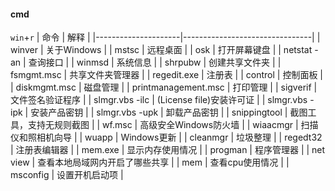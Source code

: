 #### cmd
`win`+`r`
| 命令                | 解释                           |
|---------------------|--------------------------------|
| winver              | 关于Windows                    |
| mstsc               | 远程桌面                       |
| osk                 | 打开屏幕键盘                   |
| netstat -an         | 查询接口                       |
| winmsd              | 系统信息                       |
| shrpubw             | 创建共享文件夹                 |
| fsmgmt.msc          | 共享文件夹管理器               |
| regedit.exe         | 注册表                         |
| control             | 控制面板                       |
| diskmgmt.msc        | 磁盘管理                       |
| printmanagement.msc | 打印管理                       |
| sigverif            | 文件签名验证程序               |
| slmgr.vbs -ilc      | (License file)安装许可证       |
| slmgr.vbs -ipk      | 安装产品密钥                   |
| slmgr.vbs -upk      | 卸载产品密钥                   |
| snippingtool        | 截图工具，支持无规则截图       |
| wf.msc              | 高级安全Windows防火墙          |
| wiaacmgr            | 扫描仪和照相机向导             |
| wuapp               | Windows更新                    |
| cleanmgr            | 垃圾整理                       |
| regedt32            | 注册表编辑器                   |
| mem.exe             | 显示内存使用情况               |
| progman             | 程序管理器                     |
| net view            | 查看本地局域网内开启了哪些共享 |
| mem                 | 查看cpu使用情况                |
| msconfig            | 设置开机启动项                 |
